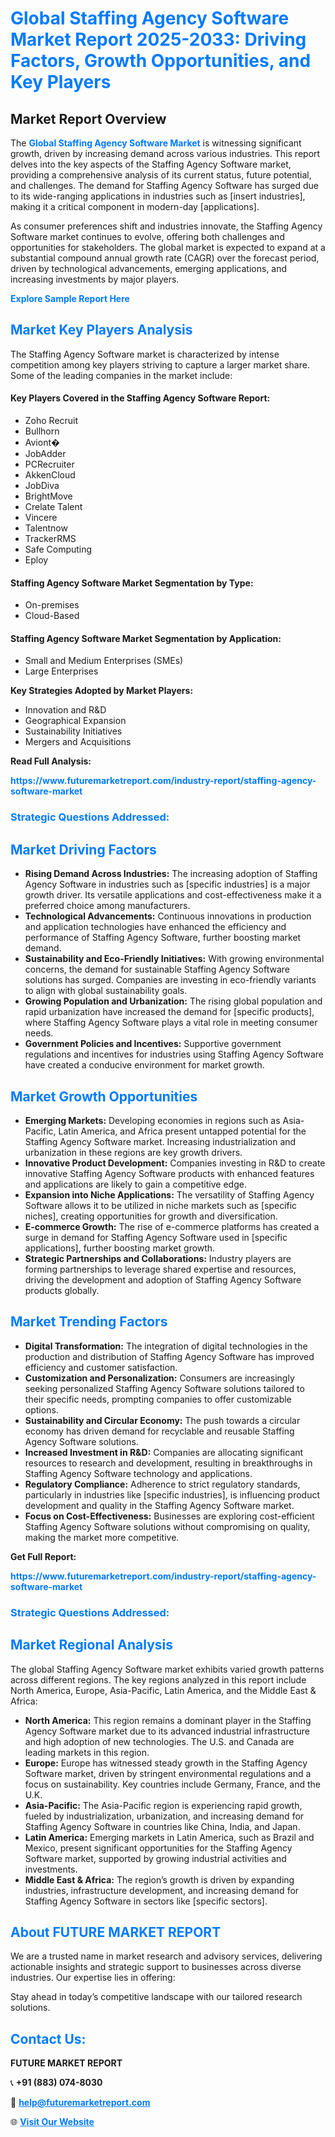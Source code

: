 <h1 style="color: #007BFF;">Global Staffing Agency Software Market Report 2025-2033: Driving Factors, Growth Opportunities, and Key Players</h1>

<section id="overview">
<h2>Market Report Overview</h2>
<p>The <a href="https://www.futuremarketreport.com/industry-report/staffing-agency-software-market" style="color: #007BFF; text-decoration: none;"><strong>Global Staffing Agency Software Market</strong></a> is witnessing significant growth, driven by increasing demand across various industries. This report delves into the key aspects of the Staffing Agency Software market, providing a comprehensive analysis of its current status, future potential, and challenges. The demand for Staffing Agency Software has surged due to its wide-ranging applications in industries such as [insert industries], making it a critical component in modern-day [applications].</p>
<p>As consumer preferences shift and industries innovate, the Staffing Agency Software market continues to evolve, offering both challenges and opportunities for stakeholders. The global market is expected to expand at a substantial compound annual growth rate (CAGR) over the forecast period, driven by technological advancements, emerging applications, and increasing investments by major players.</p>
</section>

<section id="overview">
<p><a href="https://www.futuremarketreport.com/request-sample/reportId=26840" style="color: #007BFF; text-decoration: none;"><strong>Explore Sample Report Here</strong></a></p>
</section>

<section id="key-players">
<h2 style="color: #007BFF;">Market Key Players Analysis</h2>
<p>The Staffing Agency Software market is characterized by intense competition among key players striving to capture a larger market share. Some of the leading companies in the market include:</p>
<h4>Key Players Covered in the Staffing Agency Software Report:</h4>
<ul><li>Zoho Recruit</li><li>Bullhorn</li><li>Aviont�</li><li>JobAdder</li><li>PCRecruiter</li><li>AkkenCloud</li><li>JobDiva</li><li>BrightMove</li><li>Crelate Talent</li><li>Vincere</li><li>Talentnow</li><li>TrackerRMS</li><li>Safe Computing</li><li>Eploy</li></ul>
<h4>Staffing Agency Software Market Segmentation by Type:</h4>
<ul><li>On-premises</li><li>Cloud-Based</li></ul>

<h4>Staffing Agency Software Market Segmentation by Application:</h4>
<ul><li>Small and Medium Enterprises (SMEs)</li><li>Large Enterprises</li></ul>
<p><strong>Key Strategies Adopted by Market Players:</strong></p>
<ul>
<li>Innovation and R&D</li>
<li>Geographical Expansion</li>
<li>Sustainability Initiatives</li>
<li>Mergers and Acquisitions</li>
</ul>
</section>

<section>
<p><strong>Read Full Analysis: </strong></p><a href="https://www.futuremarketreport.com/industry-report/staffing-agency-software-market" style="color: #007BFF; text-decoration: none;"><strong>https://www.futuremarketreport.com/industry-report/staffing-agency-software-market</strong></a>
<h3 style="color: #007BFF;">Strategic Questions Addressed:</h3>
</section>

<section id="driving-factors">
<h2 style="color: #007BFF;">Market Driving Factors</h2>
<ul>
<li><strong>Rising Demand Across Industries:</strong> The increasing adoption of Staffing Agency Software in industries such as [specific industries] is a major growth driver. Its versatile applications and cost-effectiveness make it a preferred choice among manufacturers.</li>
<li><strong>Technological Advancements:</strong> Continuous innovations in production and application technologies have enhanced the efficiency and performance of Staffing Agency Software, further boosting market demand.</li>
<li><strong>Sustainability and Eco-Friendly Initiatives:</strong> With growing environmental concerns, the demand for sustainable Staffing Agency Software solutions has surged. Companies are investing in eco-friendly variants to align with global sustainability goals.</li>
<li><strong>Growing Population and Urbanization:</strong> The rising global population and rapid urbanization have increased the demand for [specific products], where Staffing Agency Software plays a vital role in meeting consumer needs.</li>
<li><strong>Government Policies and Incentives:</strong> Supportive government regulations and incentives for industries using Staffing Agency Software have created a conducive environment for market growth.</li>
</ul>
</section>

<section id="growth-opportunities">
<h2 style="color: #007BFF;">Market Growth Opportunities</h2>
<ul>
<li><strong>Emerging Markets:</strong> Developing economies in regions such as Asia-Pacific, Latin America, and Africa present untapped potential for the Staffing Agency Software market. Increasing industrialization and urbanization in these regions are key growth drivers.</li>
<li><strong>Innovative Product Development:</strong> Companies investing in R&D to create innovative Staffing Agency Software products with enhanced features and applications are likely to gain a competitive edge.</li>
<li><strong>Expansion into Niche Applications:</strong> The versatility of Staffing Agency Software allows it to be utilized in niche markets such as [specific niches], creating opportunities for growth and diversification.</li>
<li><strong>E-commerce Growth:</strong> The rise of e-commerce platforms has created a surge in demand for Staffing Agency Software used in [specific applications], further boosting market growth.</li>
<li><strong>Strategic Partnerships and Collaborations:</strong> Industry players are forming partnerships to leverage shared expertise and resources, driving the development and adoption of Staffing Agency Software products globally.</li>
</ul>
</section>

<section id="trending-factors">
<h2 style="color: #007BFF;">Market Trending Factors</h2>
<ul>
<li><strong>Digital Transformation:</strong> The integration of digital technologies in the production and distribution of Staffing Agency Software has improved efficiency and customer satisfaction.</li>
<li><strong>Customization and Personalization:</strong> Consumers are increasingly seeking personalized Staffing Agency Software solutions tailored to their specific needs, prompting companies to offer customizable options.</li>
<li><strong>Sustainability and Circular Economy:</strong> The push towards a circular economy has driven demand for recyclable and reusable Staffing Agency Software solutions.</li>
<li><strong>Increased Investment in R&D:</strong> Companies are allocating significant resources to research and development, resulting in breakthroughs in Staffing Agency Software technology and applications.</li>
<li><strong>Regulatory Compliance:</strong> Adherence to strict regulatory standards, particularly in industries like [specific industries], is influencing product development and quality in the Staffing Agency Software market.</li>
<li><strong>Focus on Cost-Effectiveness:</strong> Businesses are exploring cost-efficient Staffing Agency Software solutions without compromising on quality, making the market more competitive.</li>
</ul>
</section>

<section>
<p><strong>Get Full Report: </strong></p><a href="https://www.futuremarketreport.com/industry-report/staffing-agency-software-market" style="color: #007BFF; text-decoration: none;"><strong>https://www.futuremarketreport.com/industry-report/staffing-agency-software-market</strong></a>
<h3 style="color: #007BFF;">Strategic Questions Addressed:</h3>
</section>


<section id="regional-analysis">
<h2 style="color: #007BFF;">Market Regional Analysis</h2>
<p>The global Staffing Agency Software market exhibits varied growth patterns across different regions. The key regions analyzed in this report include North America, Europe, Asia-Pacific, Latin America, and the Middle East & Africa:</p>
<ul>
<li><strong>North America:</strong> This region remains a dominant player in the Staffing Agency Software market due to its advanced industrial infrastructure and high adoption of new technologies. The U.S. and Canada are leading markets in this region.</li>
<li><strong>Europe:</strong> Europe has witnessed steady growth in the Staffing Agency Software market, driven by stringent environmental regulations and a focus on sustainability. Key countries include Germany, France, and the U.K.</li>
<li><strong>Asia-Pacific:</strong> The Asia-Pacific region is experiencing rapid growth, fueled by industrialization, urbanization, and increasing demand for Staffing Agency Software in countries like China, India, and Japan.</li>
<li><strong>Latin America:</strong> Emerging markets in Latin America, such as Brazil and Mexico, present significant opportunities for the Staffing Agency Software market, supported by growing industrial activities and investments.</li>
<li><strong>Middle East & Africa:</strong> The region’s growth is driven by expanding industries, infrastructure development, and increasing demand for Staffing Agency Software in sectors like [specific sectors].</li>
</ul>
</section>

<footer>
<h2 style="color: #007BFF;">About FUTURE MARKET REPORT</h2>
<p>We are a trusted name in market research and advisory services, delivering actionable insights and strategic support to businesses across diverse industries. Our expertise lies in offering:</p>

<p>Stay ahead in today’s competitive landscape with our tailored research solutions.</p>

<h2 style="color: #007BFF;">Contact Us:</h2>
<p><strong>FUTURE MARKET REPORT</strong></p>
<p>📞 <strong>+91 (883) 074-8030</strong></p>
<p>📧 <strong><a href="mailto:help@futuremarketreport.com" style="color: #007BFF;">help@futuremarketreport.com</a></strong></p>
<p>🌐 <strong><a href="https://www.futuremarketreport.com/" style="color: #007BFF;">Visit Our Website</a></strong></p>
</footer>